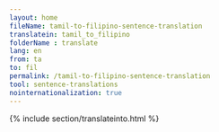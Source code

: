 ```yaml
---
layout: home
fileName: tamil-to-filipino-sentence-translation
translatein: tamil_to_filipino
folderName : translate
lang: en
from: ta
to: fil
permalink: /tamil-to-filipino-sentence-translation
tool: sentence-translations
nointernationalization: true
---
```

{% include section/translateinto.html %}
